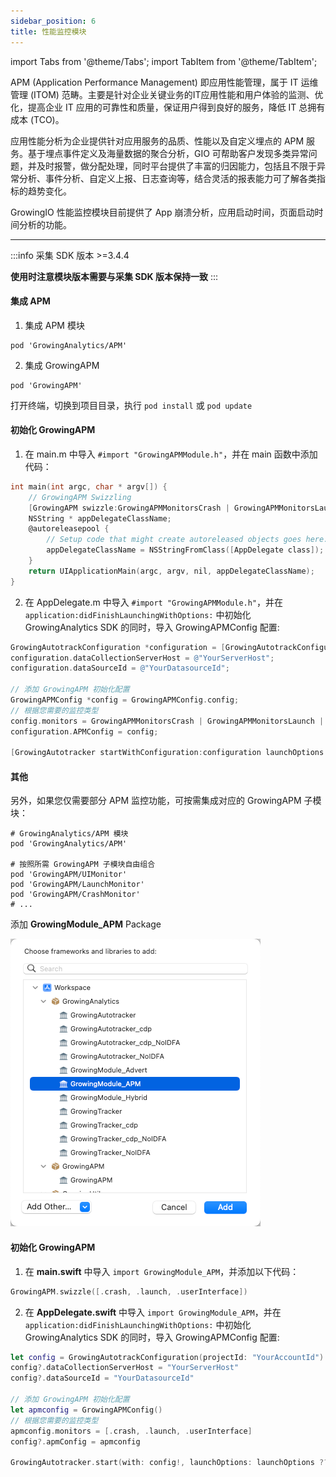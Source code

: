 ```yaml
---
sidebar_position: 6
title: 性能监控模块
---
```


import Tabs from '@theme/Tabs';
import TabItem from '@theme/TabItem';

APM (Application Performance Management) 即应用性能管理，属于 IT 运维管理 (ITOM) 范畴。主要是针对企业关键业务的IT应用性能和用户体验的监测、优化，提高企业 IT 应用的可靠性和质量，保证用户得到良好的服务，降低 IT 总拥有成本 (TCO)。

应用性能分析为企业提供针对应用服务的品质、性能以及自定义埋点的 APM 服务。基于埋点事件定义及海量数据的聚合分析，GIO 可帮助客户发现多类异常问题，并及时报警，做分配处理，同时平台提供了丰富的归因能力，包括且不限于异常分析、事件分析、自定义上报、日志查询等，结合灵活的报表能力可了解各类指标的趋势变化。

GrowingIO 性能监控模块目前提供了 App 崩溃分析，应用启动时间，页面启动时间分析的功能。

--------

:::info
采集 SDK 版本 >=3.4.4

**使用时注意模块版本需要与采集 SDK 版本保持一致**
:::

<Tabs>
  <TabItem value="cocoapods" label="Cocoapods集成" default>

#### 集成 APM

1. 集成 APM 模块

```shell
pod 'GrowingAnalytics/APM'
```

2. 集成 GrowingAPM

```shell
pod 'GrowingAPM'
```

打开终端，切换到项目目录，执行 `pod install` 或 `pod update`

#### 初始化 GrowingAPM

1. 在 main.m 中导入 `#import "GrowingAPMModule.h"`，并在 main 函数中添加代码：

```objectivec
int main(int argc, char * argv[]) {
    // GrowingAPM Swizzling
    [GrowingAPM swizzle:GrowingAPMMonitorsCrash | GrowingAPMMonitorsLaunch | GrowingAPMMonitorsUserInterface];
    NSString * appDelegateClassName;
    @autoreleasepool {
        // Setup code that might create autoreleased objects goes here.
        appDelegateClassName = NSStringFromClass([AppDelegate class]);
    }
    return UIApplicationMain(argc, argv, nil, appDelegateClassName);
}
```

2. 在 AppDelegate.m 中导入 `#import "GrowingAPMModule.h"`，并在 `application:didFinishLaunchingWithOptions:` 中初始化 GrowingAnalytics SDK 的同时，导入 GrowingAPMConfig 配置:

```objectivec
GrowingAutotrackConfiguration *configuration = [GrowingAutotrackConfiguration configurationWithProjectId:@"YourAccountId"];
configuration.dataCollectionServerHost = @"YourServerHost";
configuration.dataSourceId = @"YourDatasourceId";

// 添加 GrowingAPM 初始化配置
GrowingAPMConfig *config = GrowingAPMConfig.config;
// 根据您需要的监控类型
config.monitors = GrowingAPMMonitorsCrash | GrowingAPMMonitorsLaunch | GrowingAPMMonitorsUserInterface;
configuration.APMConfig = config;

[GrowingAutotracker startWithConfiguration:configuration launchOptions:launchOptions];
```

#### 其他

另外，如果您仅需要部分 APM 监控功能，可按需集成对应的 GrowingAPM 子模块：

```shell
# GrowingAnalytics/APM 模块
pod 'GrowingAnalytics/APM'

# 按照所需 GrowingAPM 子模块自由组合
pod 'GrowingAPM/UIMonitor'
pod 'GrowingAPM/LaunchMonitor'
pod 'GrowingAPM/CrashMonitor'
# ...
```

  </TabItem>
  <TabItem value="swiftPM" label="Swift Package Manager集成">

添加 **GrowingModule_APM** Package

![add Package](./../../../static/img/ios/add_package_apm.png)

#### 初始化 GrowingAPM

1. 在 **main.swift** 中导入 `import GrowingModule_APM`，并添加以下代码：

```swift
GrowingAPM.swizzle([.crash, .launch, .userInterface])
```

2. 在 **AppDelegate.swift** 中导入 `import GrowingModule_APM`，并在 `application:didFinishLaunchingWithOptions:` 中初始化 GrowingAnalytics SDK 的同时，导入 GrowingAPMConfig 配置:

```swift
let config = GrowingAutotrackConfiguration(projectId: "YourAccountId")
config?.dataCollectionServerHost = "YourServerHost"
config?.dataSourceId = "YourDatasourceId"

// 添加 GrowingAPM 初始化配置
let apmconfig = GrowingAPMConfig()
// 根据您需要的监控类型
apmconfig.monitors = [.crash, .launch, .userInterface]
config?.apmConfig = apmconfig

GrowingAutotracker.start(with: config!, launchOptions: launchOptions ?? [:])
```

  </TabItem>
</Tabs>
